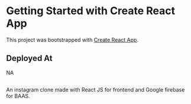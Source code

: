 # Getting Started with Create React App

This project was bootstrapped with [Create React App](https://github.com/facebook/create-react-app).

## Deployed At
NA

##
An instagram clone made with React JS for frontend and Google firebase for BAAS.

